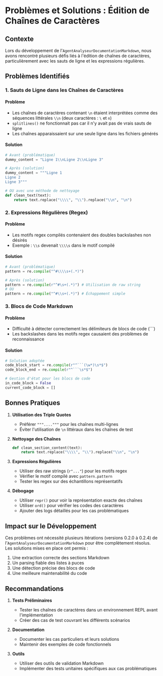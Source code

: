 # Problèmes et Solutions : Édition de Chaînes de Caractères

## Contexte
Lors du développement de l'`AgentAnalyseurDocumentationMarkdown`, nous avons rencontré plusieurs défis liés à l'édition de chaînes de caractères, particulièrement avec les sauts de ligne et les expressions régulières.

## Problèmes Identifiés

### 1. Sauts de Ligne dans les Chaînes de Caractères

#### Problème
- Les chaînes de caractères contenant `\n` étaient interprétées comme des séquences littérales `\\n` (deux caractères : `\` et `n`)
- `splitlines()` ne fonctionnait pas car il n'y avait pas de vrais sauts de ligne
- Les chaînes apparaissaient sur une seule ligne dans les fichiers générés

#### Solution
```python
# Avant (problématique)
dummy_content = "Ligne 1\\nLigne 2\\nLigne 3"

# Après (solution)
dummy_content = """Ligne 1
Ligne 2
Ligne 3"""

# OU avec une méthode de nettoyage
def clean_text(text):
    return text.replace("\\\\", "\\").replace("\\n", "\n")
```

### 2. Expressions Régulières (Regex)

#### Problème
- Les motifs regex compilés contenaient des doubles backslashes non désirés
- Exemple : `\\s` devenait `\\\\s` dans le motif compilé

#### Solution
```python
# Avant (problématique)
pattern = re.compile("^#\\\\s+(.*)")

# Après (solution)
pattern = re.compile(r"^#\s+(.*)") # Utilisation de raw string
# OU
pattern = re.compile("^#\\s+(.*)") # Échappement simple
```

### 3. Blocs de Code Markdown

#### Problème
- Difficulté à détecter correctement les délimiteurs de blocs de code (```)
- Les backslashes dans les motifs regex causaient des problèmes de reconnaissance

#### Solution
```python
# Solution adoptée
code_block_start = re.compile(r"^```(\w*)\s*$")
code_block_end = re.compile(r"^```\s*$")

# Gestion d'état pour les blocs de code
in_code_block = False
current_code_block = []
```

## Bonnes Pratiques

1. **Utilisation des Triple Quotes**
   - Préférer `"""...."""` pour les chaînes multi-lignes
   - Éviter l'utilisation de `\n` littéraux dans les chaînes de test

2. **Nettoyage des Chaînes**
   ```python
   def clean_section_content(text):
       return text.replace("\\\\", "\\").replace("\\n", "\n")
   ```

3. **Expressions Régulières**
   - Utiliser des raw strings (`r"..."`) pour les motifs regex
   - Vérifier le motif compilé avec `pattern.pattern`
   - Tester les regex sur des échantillons représentatifs

4. **Débogage**
   - Utiliser `repr()` pour voir la représentation exacte des chaînes
   - Utiliser `ord()` pour vérifier les codes des caractères
   - Ajouter des logs détaillés pour les cas problématiques

## Impact sur le Développement

Ces problèmes ont nécessité plusieurs itérations (versions 0.2.0 à 0.2.4) de l'`AgentAnalyseurDocumentationMarkdown` pour être complètement résolus. Les solutions mises en place ont permis :

1. Une extraction correcte des sections Markdown
2. Un parsing fiable des listes à puces
3. Une détection précise des blocs de code
4. Une meilleure maintenabilité du code

## Recommandations

1. **Tests Préliminaires**
   - Tester les chaînes de caractères dans un environnement REPL avant l'implémentation
   - Créer des cas de test couvrant les différents scénarios

2. **Documentation**
   - Documenter les cas particuliers et leurs solutions
   - Maintenir des exemples de code fonctionnels

3. **Outils**
   - Utiliser des outils de validation Markdown
   - Implémenter des tests unitaires spécifiques aux cas problématiques 